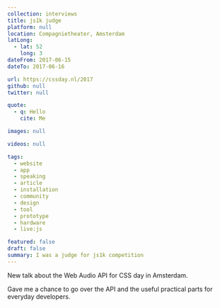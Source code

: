 ```yaml
---
collection: interviews
title: js1k judge
platform: null
location: Compagnietheater, Amsterdam
latLong:
  - lat: 52
    long: 3
dateFrom: 2017-06-15
dateTo: 2017-06-16

url: https://cssday.nl/2017
github: null
twitter: null

quote:
  - q: Hello
    cite: Me

images: null

videos: null

tags:
  - website
  - app
  - speaking
  - article
  - installation
  - community
  - design
  - tool
  - prototype
  - hardware
  - live:js

featured: false
draft: false
summary: I was a judge for js1k competition
---
```


New talk about the Web Audio API for CSS day in Amsterdam.

Gave me a chance to go over the API and the useful practical parts for everyday developers.
